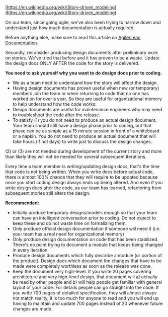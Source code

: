 [https://en.wikipedia.org/wiki/Story-driven_modeling](https://en.wikipedia.org/wiki/Story-driven_modeling)

On our team, since going agile, we've also been trying to narrow down and understand just how much documentation is actually required.

Before anything else, make sure to read this article on [Agile/Lean Documentation](http://www.agilemodeling.com/essays/agileDocumentation.htm). 

Secondly, reconsider producing design documents after preliminary work on stories. We've tried that before and it has proven to be a waste. Update the design docs ONLY AFTER the code for the story is delivered. 

**You need to ask yourself why you want to do design docs prior to coding.** 

- We as a team need to understand how the story will affect the design.
- Having design documents has proven useful when new (or temporary) members join the team or when returning to code that no one has worked on for over a year. So they are useful for organizational memory to help understand how the code works.
- Design documents are useful for maintenance engineers who may need to troubleshoot the code after the release.
- To satisfy (1) you do not need to produce an actual design document. Your team should still have a design phase prior to coding, but that phase can be as simple as a 15 minute session in front of a whiteboard or a napkin. You do not need to produce an actual document that will take hours (if not days) to write just to discuss the design changes.

(2) or (3) are not needed during development of the current story and more than likely they will not be needed for several subsequent iterations.

Every time a team member is writing/updating design docs, that's the time that code is not being written. When you write docs before actual code, there is almost 100% chance that they will require to be updated because once you start coding design always ends up being altered. And even if you write design docs after the code, as our team has learned, refactoring from subsequent stories still alters the design.

**Recommended:**

- Initially produce temporary designs/models enough so that your team can have an intelligent conversation prior to coding. Do not expect to keep these and do not waste time on formalizing them.
- Only produce official design documentation if someone will need it (i.e. your team has a real need for organizational memory)
- Only produce design documentation on code that has been stabilized. There's no point trying to document a module that keeps being changed in every iteration.
- Produce design documents which fully describe a module (or portion of the product). Design docs which document the changes that have to be made were completely worthless as soon as the release was done.
- Keep the document very high-level. If you write 20 pages covering architecture and very high-level design, that document will a) actually be read by other people and b) will help people get familiar with general layout of your code. For details people can go straight into the code. If you write 700 pages of detailed specification, they will almost always not match reality, it is too much for anyone to read and you will end up having to maintain and update 700 pages instead of 20 whenever future changes are made.
